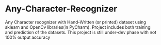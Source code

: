 # Any-Character-Recognizer
Any Character recognizer with Hand-Written (or printed) dataset using sklearn and OpenCv libraries(in PyCharm). Project includes both training and prediction of the datasets.
This project is still under-dev phase with not 100% output accuracy
